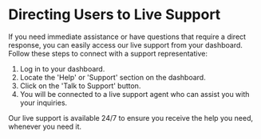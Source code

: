 # Directing Users to Live Support

If you need immediate assistance or have questions that require a direct response, you can easily access our live support from your dashboard. Follow these steps to connect with a support representative:

1. Log in to your dashboard.
2. Locate the 'Help' or 'Support' section on the dashboard.
3. Click on the 'Talk to Support' button.
4. You will be connected to a live support agent who can assist you with your inquiries.

Our live support is available 24/7 to ensure you receive the help you need, whenever you need it.